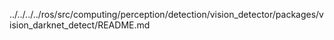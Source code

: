 ../../../../ros/src/computing/perception/detection/vision_detector/packages/vision_darknet_detect/README.md